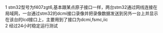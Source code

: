 1 stm32型号为f407zgt6,基本跟某点原子接口一样，两台stm32通过网线连接在局域网，一台通过stm32的dcmi接口录像并把录像数据发送到另外一台上并显示在该台的lcd接口上，主要用到了接口为dcmi,fsmc,iic  
2 经过24小时稳定运行测试

